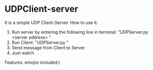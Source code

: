 # UDPClient-server

It is a simple UDP Client-Server.
How to use it:
1. Run server by entering the following line in terminal: "UDPServer.py \<server address\> <port number>"
2. Run Client: "UDPServer.py <server address> <port number>"
3. Send message from Client to Server
4. Just watch

Features: emojiis included:)
